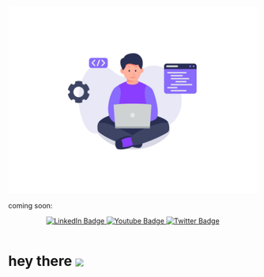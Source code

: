 <div id="header" align="center">
    <img src="images/vecteezy_programmer-people-concept-use-laptop-and-programming-code_-removebg.png">
</div>

<p>coming soon:</p>
<div id="badges" align="center">
  <a href="your-linkedin-URL">
    <img src="https://img.shields.io/badge/LinkedIn-blue?style=for-the-badge&logo=linkedin&logoColor=white" alt="LinkedIn Badge"/>
  </a>
  <a href="your-youtube-URL">
    <img src="https://img.shields.io/badge/YouTube-red?style=for-the-badge&logo=youtube&logoColor=white" alt="Youtube Badge"/>
  </a>
  <a href="your-twitter-URL">
    <img src="https://img.shields.io/badge/Twitter-blue?style=for-the-badge&logo=twitter&logoColor=white" alt="Twitter Badge"/>
  </a>
</div>

<img src="https://komarev.com/ghpvc/?username=your-github-username&style=flat-square&color=blue" alt="" align="center"/>


<h1>
  hey there
  <img src="https://media.giphy.com/media/hvRJCLFzcasrR4ia7z/giphy.gif" width="20px" align="center"/>
</h1>
